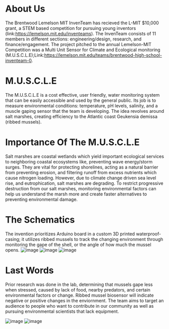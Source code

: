# About Us
The Brentwood Lemelson MIT InvenTeam has recieved the L-MIT $10,000 grant, a STEM based competition for pursuing young inventors (link:https://lemelson.mit.edu/inventeams). The InvenTeam consists of 11 members in different sections: engineering/design, research, and finance/engagement. The project pitched to the annual Lemelson-MIT Competition was a Multi Unit Sensor for Climate and Ecological monitoring (M.U.S.C.L.E);Link:https://lemelson.mit.edu/teams/brentwood-high-school-inventeam-0. 
# M.U.S.C.L.E
The M.U.S.C.L.E is a cost effective, user friendly, water monitoring system that can be easily accessible and used by the general public. Its job is to measure environmental conditions: temperature, pH levels, salinity, and a muscle gaping sensor that the team is developing. The idea revolves around salt marshes, creating efficiency to the Atlantic coast Geukensia demissa (ribbed mussels). 
# Importance Of The M.U.S.C.L.E
Salt marshes are coastal wetlands which yield important ecological services to neighboring coastal ecosystems like, preventing wave energy/storm surges. They are vital for protecting shorelines, acting as a natural barrier from preventing erosion, and filtering runoff from excess nutrients which cause nitrogen loading. However, due to climate change driven sea level rise, and eutrophication, salt marshes are degrading. To restrict progressive destruction from our salt marshes, monitoring environmental factors can help us understand the marsh more and create faster alternatives to preventing environmental damage.
# The Schematics
The invention prioritizes Arduino board in a custom 3D printed waterproof-casing; it utilizes ribbed mussels to track the changing environment through monitoring the gape of the shell, or the angle of how much the mussel opens.
![image](https://user-images.githubusercontent.com/96341453/206934474-8daa9565-e3f2-4739-a47b-5c00c7a6a801.png)
![image](https://user-images.githubusercontent.com/96341453/206934479-fef61a8f-1297-4cee-b819-03c9925c14df.png)
![image](https://user-images.githubusercontent.com/96341453/206934492-d288439f-5e01-4848-b00b-7af57c0b6488.png)
# Last Words
Prior research was done in the lab, determining that mussels gape less when stressed, caused by lack of food, nearby predators, and certain environmental factors or change. Ribbed mussel biosensor will indicate negative or positive changes in the enviornment. The team aims to target an audience to people who want to contribute in our community as well as pursuing environmental scientists that lack equipment.


![image](https://user-images.githubusercontent.com/74558614/146618378-10dcd01f-075a-4afa-840d-0b213c3f9c31.png)
![image](https://user-images.githubusercontent.com/74558614/146618454-a00603e1-3d4a-45bb-8ed8-72e1ccfdd343.png)
